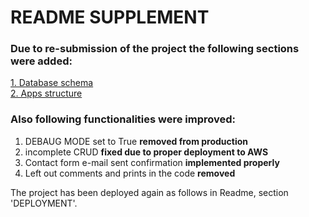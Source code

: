 # README SUPPLEMENT

### Due to re-submission of the project the following sections were added:

[1. Database schema](/database_schema.md)<br>
[2. Apps structure](/apps_structure.md)

### Also following functionalities were improved:


1. DEBAUG MODE set to True **removed from production**
2. incomplete CRUD **fixed due to proper deployment to AWS**
3. Contact form e-mail sent confirmation **implemented properly** 
4. Left out comments and prints in the code **removed**

The project has been deployed again as follows in Readme, section 'DEPLOYMENT'.
